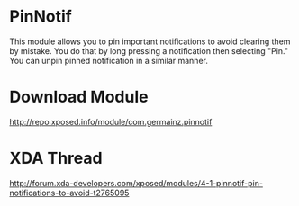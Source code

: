 PinNotif
========
This module allows you to pin important notifications to avoid clearing them
by mistake. You do that by long pressing a notification then selecting "Pin."
You can unpin pinned notification in a similar manner.

Download Module
===============
http://repo.xposed.info/module/com.germainz.pinnotif

XDA Thread
==========
http://forum.xda-developers.com/xposed/modules/4-1-pinnotif-pin-notifications-to-avoid-t2765095

